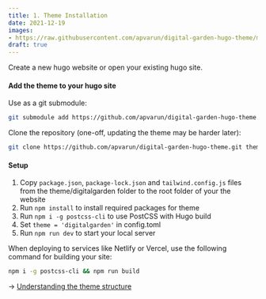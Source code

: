 ```yaml
---
title: 1. Theme Installation
date: 2021-12-19
images: 
- https://raw.githubusercontent.com/apvarun/digital-garden-hugo-theme/main/images/digital-garden-logo.png
draft: true
---
```


Create a new hugo website or open your existing hugo site.

#### Add the theme to your hugo site

Use as a git submodule:

```sh
git submodule add https://github.com/apvarun/digital-garden-hugo-theme.git themes/digitalgarden
```

Clone the repository (one-off, updating the theme may be harder later): 

```sh
git clone https://github.com/apvarun/digital-garden-hugo-theme.git themes/digitalgarden
```

#### Setup

1. Copy `package.json`, `package-lock.json` and `tailwind.config.js` files from the theme/digitalgarden folder to the root folder of your the website
2. Run `npm install` to install required packages for theme
3. Run `npm i -g postcss-cli` to use PostCSS with Hugo build
4. Set `theme = 'digitalgarden'` in config.toml
5. Run `npm run dev` to start your local server

When deploying to services like Netlify or Vercel, use the following command for building your site:

```sh
npm i -g postcss-cli && npm run build
```

→ [Understanding the theme structure](/articles/structure)
